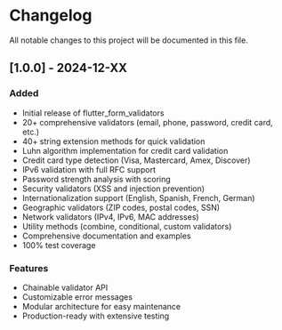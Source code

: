 # Changelog

All notable changes to this project will be documented in this file.

## [1.0.0] - 2024-12-XX

### Added
- Initial release of flutter_form_validators
- 20+ comprehensive validators (email, phone, password, credit card, etc.)
- 40+ string extension methods for quick validation
- Luhn algorithm implementation for credit card validation
- Credit card type detection (Visa, Mastercard, Amex, Discover)
- IPv6 validation with full RFC support
- Password strength analysis with scoring
- Security validators (XSS and injection prevention)
- Internationalization support (English, Spanish, French, German)
- Geographic validators (ZIP codes, postal codes, SSN)
- Network validators (IPv4, IPv6, MAC addresses)
- Utility methods (combine, conditional, custom validators)
- Comprehensive documentation and examples
- 100% test coverage

### Features
- Chainable validator API
- Customizable error messages
- Modular architecture for easy maintenance
- Production-ready with extensive testing